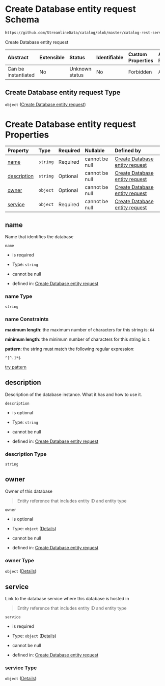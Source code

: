 # Create Database entity request Schema

```txt
https://github.com/StreamlineData/catalog/blob/master/catalog-rest-service/src/main/resources/json/schema/api/data/createDatabase.json
```

Create Database entity request

| Abstract            | Extensible | Status         | Identifiable | Custom Properties | Additional Properties | Access Restrictions | Defined In                                                                        |
| :------------------ | :--------- | :------------- | :----------- | :---------------- | :-------------------- | :------------------ | :-------------------------------------------------------------------------------- |
| Can be instantiated | No         | Unknown status | No           | Forbidden         | Allowed               | none                | [createDatabase.json](../out/api/data/createDatabase.json "open original schema") |

## Create Database entity request Type

`object` ([Create Database entity request](createdatabase.md))

# Create Database entity request Properties

| Property                    | Type     | Required | Nullable       | Defined by                                                                                                                                                                                                                                  |
| :-------------------------- | :------- | :------- | :------------- | :------------------------------------------------------------------------------------------------------------------------------------------------------------------------------------------------------------------------------------------ |
| [name](#name)               | `string` | Required | cannot be null | [Create Database entity request](database-definitions-databasename.md "https://github.com/StreamlineData/catalog/blob/master/catalog-rest-service/src/main/resources/json/schema/api/data/createDatabase.json#/properties/name")            |
| [description](#description) | `string` | Optional | cannot be null | [Create Database entity request](createdatabase-properties-description.md "https://github.com/StreamlineData/catalog/blob/master/catalog-rest-service/src/main/resources/json/schema/api/data/createDatabase.json#/properties/description") |
| [owner](#owner)             | `object` | Optional | cannot be null | [Create Database entity request](common-definitions-entityreference.md "https://github.com/StreamlineData/catalog/blob/master/catalog-rest-service/src/main/resources/json/schema/api/data/createDatabase.json#/properties/owner")          |
| [service](#service)         | `object` | Required | cannot be null | [Create Database entity request](common-definitions-entityreference.md "https://github.com/StreamlineData/catalog/blob/master/catalog-rest-service/src/main/resources/json/schema/api/data/createDatabase.json#/properties/service")        |

## name

Name that identifies the database

`name`

*   is required

*   Type: `string`

*   cannot be null

*   defined in: [Create Database entity request](database-definitions-databasename.md "https://github.com/StreamlineData/catalog/blob/master/catalog-rest-service/src/main/resources/json/schema/api/data/createDatabase.json#/properties/name")

### name Type

`string`

### name Constraints

**maximum length**: the maximum number of characters for this string is: `64`

**minimum length**: the minimum number of characters for this string is: `1`

**pattern**: the string must match the following regular expression: 

```regexp
^[^.]*$
```

[try pattern](https://regexr.com/?expression=%5E%5B%5E.%5D\*%24 "try regular expression with regexr.com")

## description

Description of the database instance. What it has and how to use it.

`description`

*   is optional

*   Type: `string`

*   cannot be null

*   defined in: [Create Database entity request](createdatabase-properties-description.md "https://github.com/StreamlineData/catalog/blob/master/catalog-rest-service/src/main/resources/json/schema/api/data/createDatabase.json#/properties/description")

### description Type

`string`

## owner

Owner of this database

> Entity reference that includes entity ID and entity type

`owner`

*   is optional

*   Type: `object` ([Details](common-definitions-entityreference.md))

*   cannot be null

*   defined in: [Create Database entity request](common-definitions-entityreference.md "https://github.com/StreamlineData/catalog/blob/master/catalog-rest-service/src/main/resources/json/schema/api/data/createDatabase.json#/properties/owner")

### owner Type

`object` ([Details](common-definitions-entityreference.md))

## service

Link to the database service where this database is hosted in

> Entity reference that includes entity ID and entity type

`service`

*   is required

*   Type: `object` ([Details](common-definitions-entityreference.md))

*   cannot be null

*   defined in: [Create Database entity request](common-definitions-entityreference.md "https://github.com/StreamlineData/catalog/blob/master/catalog-rest-service/src/main/resources/json/schema/api/data/createDatabase.json#/properties/service")

### service Type

`object` ([Details](common-definitions-entityreference.md))

